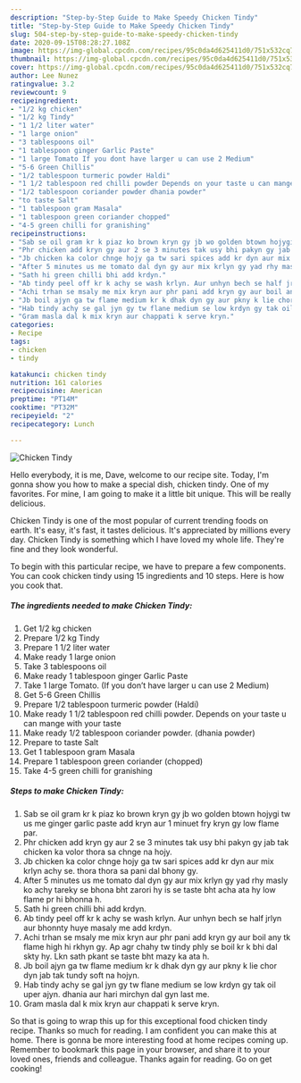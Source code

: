 ```yaml
---
description: "Step-by-Step Guide to Make Speedy Chicken Tindy"
title: "Step-by-Step Guide to Make Speedy Chicken Tindy"
slug: 504-step-by-step-guide-to-make-speedy-chicken-tindy
date: 2020-09-15T08:28:27.108Z
image: https://img-global.cpcdn.com/recipes/95c0da4d625411d0/751x532cq70/chicken-tindy-recipe-main-photo.jpg
thumbnail: https://img-global.cpcdn.com/recipes/95c0da4d625411d0/751x532cq70/chicken-tindy-recipe-main-photo.jpg
cover: https://img-global.cpcdn.com/recipes/95c0da4d625411d0/751x532cq70/chicken-tindy-recipe-main-photo.jpg
author: Lee Nunez
ratingvalue: 3.2
reviewcount: 9
recipeingredient:
- "1/2 kg chicken"
- "1/2 kg Tindy"
- "1 1/2 liter water"
- "1 large onion"
- "3 tablespoons oil"
- "1 tablespoon ginger Garlic Paste"
- "1 large Tomato If you dont have larger u can use 2 Medium"
- "5-6 Green Chillis"
- "1/2 tablespoon turmeric powder Haldi"
- "1 1/2 tablespoon red chilli powder Depends on your taste u can mange with your taste"
- "1/2 tablespoon coriander powder dhania powder"
- "to taste Salt"
- "1 tablespoon gram Masala"
- "1 tablespoon green coriander chopped"
- "4-5 green chilli for granishing"
recipeinstructions:
- "Sab se oil gram kr k piaz ko brown kryn gy jb wo golden btown hojygi tw us me ginger garlic paste add kryn aur 1 minuet fry kryn gy low flame par."
- "Phr chicken add kryn gy aur 2 se 3 minutes tak usy bhi pakyn gy jab tak chicken ka volor thora sa chnge na hojy."
- "Jb chicken ka color chnge hojy ga tw sari spices add kr dyn aur mix krlyn achy se. thora thora sa pani dal bhony gy."
- "After 5 minutes us me tomato dal dyn gy aur mix krlyn gy yad rhy masly ko achy tareky se bhona bht zarori hy is se taste bht acha ata hy low flame pr hi bhonna h."
- "Sath hi green chilli bhi add krdyn."
- "Ab tindy peel off kr k achy se wash krlyn. Aur unhyn bech se half jrlyn aur bhonnty huye masaly me add krdyn."
- "Achi trhan se msaly me mix kryn aur phr pani add kryn gy aur boil any tk flame high hi rkhyn gy. Ap agr chahy tw tindy phly se boil kr k bhi dal skty hy. Lkn sath pkant se taste bht mazy ka ata h."
- "Jb boil ajyn ga tw flame medium kr k dhak dyn gy aur pkny k lie chor dyn jab tak tundy soft na hojyn."
- "Hab tindy achy se gal jyn gy tw flane medium se low krdyn gy tak oil uper ajyn. dhania aur hari mirchyn dal gyn last me."
- "Gram masla dal k mix kryn aur chappati k serve kryn."
categories:
- Recipe
tags:
- chicken
- tindy

katakunci: chicken tindy 
nutrition: 161 calories
recipecuisine: American
preptime: "PT14M"
cooktime: "PT32M"
recipeyield: "2"
recipecategory: Lunch

---
```



![Chicken Tindy](https://img-global.cpcdn.com/recipes/95c0da4d625411d0/751x532cq70/chicken-tindy-recipe-main-photo.jpg)

Hello everybody, it is me, Dave, welcome to our recipe site. Today, I'm gonna show you how to make a special dish, chicken tindy. One of my favorites. For mine, I am going to make it a little bit unique. This will be really delicious.



Chicken Tindy is one of the most popular of current trending foods on earth. It's easy, it's fast, it tastes delicious. It's appreciated by millions every day. Chicken Tindy is something which I have loved my whole life. They're fine and they look wonderful.


To begin with this particular recipe, we have to prepare a few components. You can cook chicken tindy using 15 ingredients and 10 steps. Here is how you cook that.

<!--inarticleads1-->

##### The ingredients needed to make Chicken Tindy:

1. Get 1/2 kg chicken
1. Prepare 1/2 kg Tindy
1. Prepare 1 1/2 liter water
1. Make ready 1 large onion
1. Take 3 tablespoons oil
1. Make ready 1 tablespoon ginger Garlic Paste
1. Take 1 large Tomato. (If you don’t have larger u can use 2 Medium)
1. Get 5-6 Green Chillis
1. Prepare 1/2 tablespoon turmeric powder (Haldi)
1. Make ready 1 1/2 tablespoon red chilli powder. Depends on your taste u can mange with your taste
1. Make ready 1/2 tablespoon coriander powder. (dhania powder)
1. Prepare to taste Salt
1. Get 1 tablespoon gram Masala
1. Prepare 1 tablespoon green coriander (chopped)
1. Take 4-5 green chilli for granishing




<!--inarticleads2-->

##### Steps to make Chicken Tindy:

1. Sab se oil gram kr k piaz ko brown kryn gy jb wo golden btown hojygi tw us me ginger garlic paste add kryn aur 1 minuet fry kryn gy low flame par.
1. Phr chicken add kryn gy aur 2 se 3 minutes tak usy bhi pakyn gy jab tak chicken ka volor thora sa chnge na hojy.
1. Jb chicken ka color chnge hojy ga tw sari spices add kr dyn aur mix krlyn achy se. thora thora sa pani dal bhony gy.
1. After 5 minutes us me tomato dal dyn gy aur mix krlyn gy yad rhy masly ko achy tareky se bhona bht zarori hy is se taste bht acha ata hy low flame pr hi bhonna h.
1. Sath hi green chilli bhi add krdyn.
1. Ab tindy peel off kr k achy se wash krlyn. Aur unhyn bech se half jrlyn aur bhonnty huye masaly me add krdyn.
1. Achi trhan se msaly me mix kryn aur phr pani add kryn gy aur boil any tk flame high hi rkhyn gy. Ap agr chahy tw tindy phly se boil kr k bhi dal skty hy. Lkn sath pkant se taste bht mazy ka ata h.
1. Jb boil ajyn ga tw flame medium kr k dhak dyn gy aur pkny k lie chor dyn jab tak tundy soft na hojyn.
1. Hab tindy achy se gal jyn gy tw flane medium se low krdyn gy tak oil uper ajyn. dhania aur hari mirchyn dal gyn last me.
1. Gram masla dal k mix kryn aur chappati k serve kryn.




So that is going to wrap this up for this exceptional food chicken tindy recipe. Thanks so much for reading. I am confident you can make this at home. There is gonna be more interesting food at home recipes coming up. Remember to bookmark this page in your browser, and share it to your loved ones, friends and colleague. Thanks again for reading. Go on get cooking!
